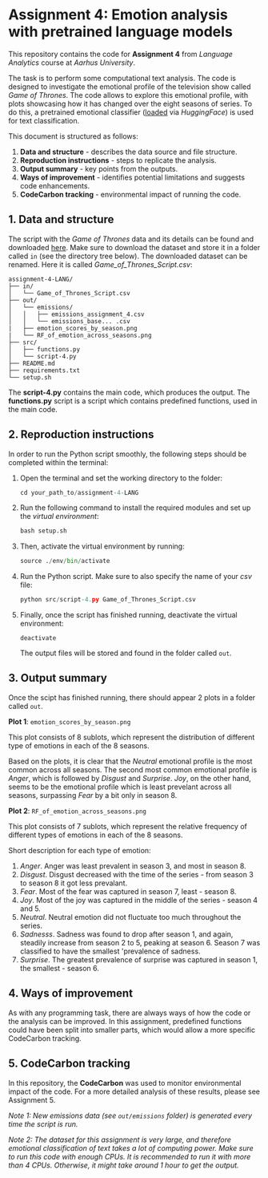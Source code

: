 # Assignment 4: Emotion analysis with pretrained language models

This repository contains the code for **Assignment 4** from *Language Analytics* course at *Aarhus University*.

The task is to perform some computational text analysis. The code is designed to investigate the emotional profile of the television show called *Game of Thrones*. The code allows to explore this emotional profile, with plots showcasing how it has changed over the eight seasons of series. To do this, a pretrained emotional classifier ([loaded](https://huggingface.co/docs/transformers/v4.27.2/en/task_summary#natural-language-processing) via *HuggingFace*) is used for text classification.

This document is structured as follows:

1. **Data and structure** - describes the data source and file structure.
2. **Reproduction instructions** - steps to replicate the analysis.
3. **Output summary** - key points from the outputs.
4. **Ways of improvement** - identifies potential limitations and suggests code enhancements.
5. **CodeCarbon tracking** - environmental impact of running the code.

## 1. Data and structure

The script with the *Game of Thrones* data and its details can be found and downloaded [here](https://www.kaggle.com/datasets/albenft/game-of-thrones-script-all-seasons?select=Game_of_Thrones_Script.csv). Make sure to download the dataset and store it in a folder called ```in``` (see the directory tree below). The downloaded dataset can be renamed. Here it is called *Game_of_Thrones_Script.csv*:

```
assignment-4-LANG/
├── in/
│   └── Game_of_Thrones_Script.csv
├── out/
│   └── emissions/
│   │   ├── emissions_assignment_4.csv
│   │   └── emissions_base... .csv
|   ├── emotion_scores_by_season.png
|   └── RF_of_emotion_across_seasons.png
├── src/
│   ├── functions.py
│   └── script-4.py
├── README.md
├── requirements.txt
└── setup.sh
```
The **script-4.py** contains the main code, which produces the output. The **functions.py** script is a script which contains predefined functions, used in the main code.

## 2. Reproduction instructions

In order to run the Python script smoothly, the following steps should be completed within the terminal:

1. Open the terminal and set the working directory to the folder:

    ```python
    cd your_path_to/assignment-4-LANG
    ```

2. Run the following command to install the required modules and set up the *virtual environment*:

    ```python
    bash setup.sh
    ```

3. Then, activate the virtual environment by running:

    ```python
    source ./env/bin/activate
    ```

4. Run the Python script. Make sure to also specify the name of your *csv* file:

    ```python
    python src/script-4.py Game_of_Thrones_Script.csv
    ```

5. Finally, once the script has finished running, deactivate the virtual environment: 

    ```
    deactivate
    ```

    The output files will be stored and found in the folder called ```out```.

## 3. Output summary

Once the scipt has finished running, there should appear 2 plots in a folder called ```out```.

**Plot 1**: ```emotion_scores_by_season.png```

This plot consists of 8 sublots, which represent the distribution of different type of emotions in each of the 8 seasons. 

Based on the plots, it is clear that the *Neutral* emotional profile is the most common across all seasons. The second most common emotional profile is *Anger*, which is followed by *Disgust* and *Surprise*. *Joy*, on the other hand, seems to be the emotional profile which is least prevelant across all seasons, surpassing *Fear* by a bit only in season 8.

**Plot 2**:  ```RF_of_emotion_across_seasons.png```

This plot consists of 7 sublots, which represent the relative frequency of different types of emotions in each of the 8 seasons.

Short description for each type of emotion:

1. *Anger*. Anger was least prevalent in season 3, and most in season 8.
2. *Disgust*. Disgust decreased with the time of the series - from season 3 to season 8 it got less prevalant.
3. *Fear*. Most of the fear was captured in season 7, least - season 8.
4. *Joy*. Most of the joy was captured in the middle of the series - season 4 and 5.
5. *Neutral*. Neutral emotion did not fluctuate too much throughout the series.
6. *Sadnesss*. Sadness was found to drop after season 1, and again, steadily increase from season 2 to 5, peaking at season 6. Season 7 was classified to have the smallest 'prevalence of sadness.
7. *Surprise*. The greatest prevalence of surprise was captured in season 1, the smallest - season 6.

## 4. Ways of improvement

As with any programming task, there are always ways of how the code or the analysis can be improved. In this assignment, predefined functions could have been split into smaller parts, which would allow a more specific CodeCarbon tracking.

## 5. CodeCarbon tracking

In this repository, the **CodeCarbon** was used to monitor environmental impact of the code.
For a more detailed analysis of these results, please see Assignment 5.

*Note 1: New emissions data (see ```out/emissions``` folder) is generated every time the script is run.*

*Note 2: The dataset for this assignment is very large, and therefore emotional classification of text takes a lot of computing power. Make sure to run this code with enough CPUs. It is recommended to run it with more than 4 CPUs. Otherwise, it might take around 1 hour to get the output.*